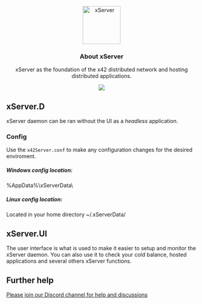 <p align="center">
  <p align="center">
    <img src="https://user-images.githubusercontent.com/41244965/83691926-3d548d80-a5b0-11ea-9e59-8b58daf5c7b2.png" height="100" alt="xServer" />
  </p>
  <h3 align="center">
    About xServer
  </h3>
  <p align="center">
    xServer as the foundation of the x42 distributed network and hosting distributed applications.
  </p>
  <p align="center">
      <a href="https://github.com/x42protocol/xServer/actions"><img src="https://github.com/x42protocol/xServer/workflows/Build/badge.svg" /></a>
  </p>
</p>

## xServer.D
xServer daemon can be ran without the UI as a *headless* application. 

### Config
Use the `x42Server.conf` to make any configuration changes for the desired enviroment.

##### Windows config location:
%AppData%\xServerData\

##### Linux config location:
Located in your home directory ~/.xServerData/

## xServer.UI
The user interface is what is used to make it easier to setup and monitor the xServer daemon.
You can also use it to check your cold balance, hosted applications and several others xServer functions.

## Further help
[Please join our Discord channel for help and discussions](https://discord.gg/bmYUmjr)

